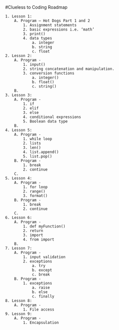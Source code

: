 #Clueless to Coding Roadmap


    1. Lesson 1:
        A. Program – Hot Dogs Part 1 and 2
            1. Assignment statements
            2. basic expressions i.e. ‘math’
            3. print()
            4. data types
                a. integer
                b. string
                c. float
    2. Lesson 2:
        A. Program -
            1. input()
            2. string concatenation and manipulation.
            3. conversion functions
                a. integer()
                b. float()
                c. string()
        B. 
    3. Lesson 3:
        A. Program -
            1. if
            2. elif
            3. else
            4. conditional expressions
            5. Boolean data type
        B. 
    4. Lesson 5:
        A. Program -
            1. while loop
            2. lists
            3. len()
            4. list.append()
            5. list.pop()
        B. Program -
            1. break
            2. continue
        C. 
    5. Lesson 4:
        A. Program -
            1. for loop
            2. range()
            3. format()
        B. Program -
            1. break
            2. continue
        C. 
    6. Lesson 6:
        A. Program -
            1. def myFunction()
            2. return
            3. import
            4. from import
        B. 
    7. Lesson 7:
        A. Program -
            1. input validation
            2. exceptions
                a. try
                b. except
                c. break
        B. Program -
            1. exceptions
                a. raise 
                b. else
                c. finally
    8. Lesson 8:
        A. Program -
            1. File access
    9. Lesson 9:
        A. Program -
            1. Encapsulation